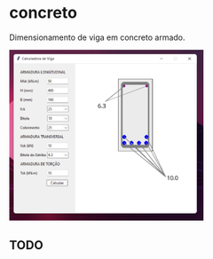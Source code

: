 concreto
========
Dimensionamento de viga em concreto armado.
<div>
<img src="interface.png" width="350px">

TODO
----
